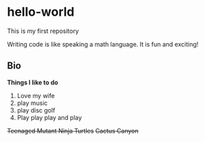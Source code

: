 # hello-world
This is my first repository

Writing code is like speaking a math language.  It is fun and exciting!

## Bio
**Things I like to do**
1. Love my wife
2. play music
3. play disc golf
4. Play play play and play


~~Teenaged Mutant Ninja Turtles~~
~~Cactus Canyon~~
